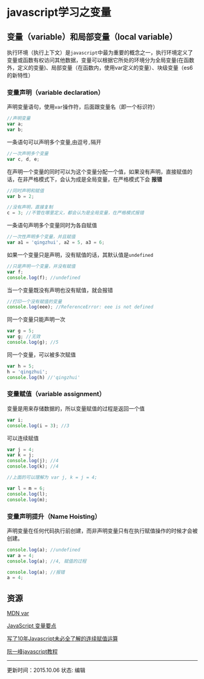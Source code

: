 # javascript学习之变量

## 变量（variable）和局部变量（local variable）
执行环境（执行上下文）是`javascript`中最为重要的概念之一，执行环境定义了变量或函数有权访问其他数据，变量可以根据它所处的环境分为全局变量(在函数外，定义的变量)、局部变量（在函数内，使用var定义的变量）、块级变量（es6的新特性）

### 变量声明（variable declaration）

声明变量语句，使用`var`操作符，后面跟变量名（即一个标识符）
```javascript
//声明变量
var a;
var b;
```

一条语句可以声明多个变量,由逗号`,`隔开
```javascript
//一次声明多个变量
var c, d, e;
```

在声明一个变量的同时可以为这个变量分配一个值，如果没有声明，直接赋值的话，在非严格模式下，会认为成是全局变量，在严格模式下会 **报错**
```javascript
//同时声明和赋值
var b = 2;

//没有声明，直接复制
c = 3; //不管在哪里定义，都会认为是全局变量，在严格模式报错
```

一条语句声明多个变量同时为各自赋值
```javascript
//一次性声明多个变量，并且赋值
var a1 = 'qingzhui', a2 = 5, a3 = 6;
```

如果一个变量只是声明，没有赋值的话，其默认值是`undefined`
```javascript
//只是声明一个变量，并没有赋值
var f;
console.log(f); //undefined
```

当一个变量既没有声明也没有赋值，就会报错
```javascript
//打印一个没有赋值的变量
console.log(eee); //ReferenceError: eee is not defined
```

同一个变量只能声明一次
```javascript
var g = 5;
var g; //无效
console.log(g); //5
```

同一个变量，可以被多次赋值
```javascript
var h = 5;
h = 'qingzhui';
console.log(h) //'qingzhui'
```

### 变量赋值（variable assignment）

变量是用来存储数据的，所以变量赋值的过程是返回一个值
```javascript
var i;
console.log(i = 3); //3
```

可以连续赋值
```javascript
var j = 4;
var k = j;
console.log(j); //4
console.log(k); //4

//上面的可以理解为 var j, k = j = 4;
```

```javascript
var l = m = 6;
console.log(l);
console.log(m);
```

### 变量声明提升（Name Hoisting）
声明变量在任何代码执行前创建，而非声明变量只有在执行赋值操作的时候才会被创建。

```javascript
console.log(a); //undefined
var a = 4;
console.log(a); //4, 赋值的过程
```

```javascript
console.log(a); //报错
a = 4;
```

## 资源
[MDN var](https://developer.mozilla.org/zh-CN/docs/Web/JavaScript/Reference/Statements/var)

[JavaScript 变量要点](http://csspod.com/javascript-variable/)

[写了10年Javascript未必全了解的连续赋值运算](http://yanhaijing.com/javascript/2012/04/05/javascript-continuous-assignment-operator/)

[阮一峰javascript教程](http://javascript.ruanyifeng.com/grammar/style.html#toc7)

---
更新时间：2015.10.06
状态: 编辑